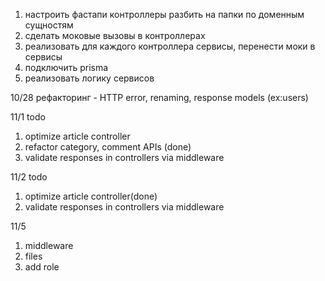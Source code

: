 1) настроить фастапи контроллеры разбить на папки по доменным сущностям
2) сделать моковые вызовы в контроллерах
3) реализовать для каждого контроллера сервисы, перенести моки в сервисы
4) подключить prisma
5) реализовать логику сервисов

10/28
рефакторинг - HTTP error, renaming, response models (ex:users)

11/1
todo 
1) optimize article controller
2) refactor category, comment APIs (done)
3) validate responses in controllers via middleware

 
 11/2
 todo
 1) optimize article controller(done)
 2) validate responses in controllers via middleware

 11/5
 1) middleware
 2) files 
 3) add role 